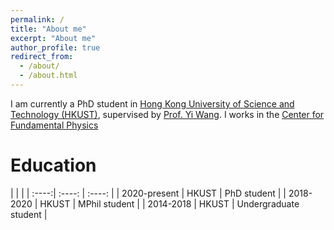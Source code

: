 ```yaml
---
permalink: /
title: "About me"
excerpt: "About me"
author_profile: true
redirect_from: 
  - /about/
  - /about.html
---
```


I am currently a PhD student in [Hong Kong University of Science and Technology (HKUST)](https://hkust.edu.hk/), supervised by [Prof. Yi Wang](https://phyw.people.ust.hk/). I works in the [Center for Fundamental Physics](http://cfp.ust.hk/cgi-bin/cfp/eng/index.php)

Education
======
|   |   |
| :----:| :----: | :----: |
| 2020-present | HKUST | PhD student |
| 2018-2020 | HKUST | MPhil student |
| 2014-2018 | HKUST | Undergraduate student |




